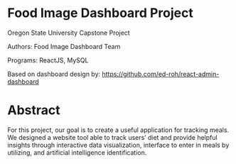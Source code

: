 # Food Image Dashboard Project

Oregon State University Capstone Project

Authors:
Food Image Dashboard Team

Programs: 
ReactJS, MySQL

Based on dashboard design by: https://github.com/ed-roh/react-admin-dashboard

# Abstract

For this project, our goal is to create a useful application for tracking meals.  We designed a website tool able to track users’ diet and provide helpful insights through interactive data visualization, interface to enter in meals by utilizing, and artificial intelligence identification.

